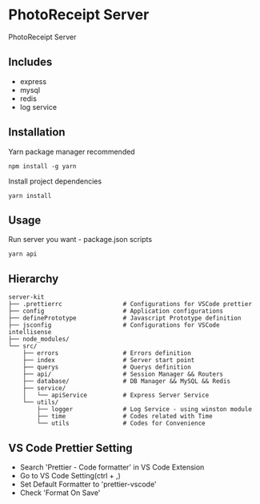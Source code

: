 # PhotoReceipt Server

PhotoReceipt Server

## Includes

-   express
-   mysql
-   redis
-   log service

## Installation

Yarn package manager recommended

```
npm install -g yarn
```

Install project dependencies

```
yarn install
```

## Usage

Run server you want - package.json scripts

```
yarn api
```

## Hierarchy

```
server-kit
├── .prettierrc                 # Configurations for VSCode prettier
├── config                      # Application configurations
├── definePrototype             # Javascript Prototype definition
├── jsconfig                    # Configurations for VSCode intellisense
├── node_modules/
└── src/
    ├── errors                  # Errors definition
    ├── index                   # Server start point
    ├── querys                  # Querys definition
    ├── api/                    # Session Manager && Routers
    ├── database/               # DB Manager && MySQL && Redis
    ├── service/
    │   └── apiService          # Express Server Service
    └── utils/
        ├── logger              # Log Service - using winston module
        ├── time                # Codes related with Time
        └── utils               # Codes for Convenience
```

## VS Code Prettier Setting

-   Search 'Prettier - Code formatter' in VS Code Extension
-   Go to VS Code Setting(ctrl + ,)
-   Set Default Formatter to 'prettier-vscode'
-   Check 'Format On Save'
